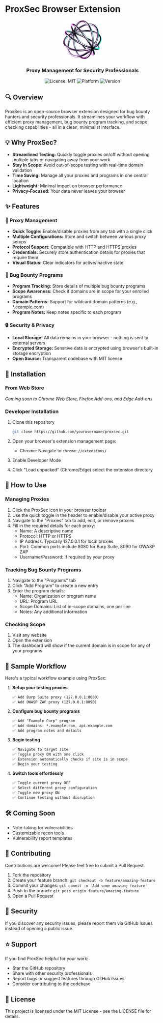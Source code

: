 # ProxSec Browser Extension

<div align="center">
  <img src="icons/icon128.png" alt="ProxSec Logo" width="128" height="128">
  <br>
  <h3>Proxy Management for Security Professionals</h3>
  
  ![License: MIT](https://img.shields.io/badge/License-MIT-blue.svg)
  ![Platform](https://img.shields.io/badge/Platform-Chrome%20|%20Firefox%20|%20Edge-lightgrey)
  ![Version](https://img.shields.io/badge/Version-1.0.0-purple)
</div>

## 🔍 Overview

ProxSec is an open-source browser extension designed for bug bounty hunters and security professionals. It streamlines your workflow with efficient proxy management, bug bounty program tracking, and scope checking capabilities - all in a clean, minimalist interface.

## 💡 Why ProxSec?

- **Streamlined Testing:** Quickly toggle proxies on/off without opening multiple tabs or navigating away from your work
- **Stay In Scope:** Avoid out-of-scope testing with real-time domain validation 
- **Time Saving:** Manage all your proxies and programs in one central location
- **Lightweight:** Minimal impact on browser performance
- **Privacy-Focused:** Your data never leaves your browser

## ✨ Features

### 🔄 Proxy Management
- **Quick Toggle:** Enable/disable proxies from any tab with a single click
- **Multiple Configurations:** Store and switch between various proxy setups
- **Protocol Support:** Compatible with HTTP and HTTPS proxies
- **Credentials:** Securely store authentication details for proxies that require them
- **Visual Status:** Clear indicators for active/inactive state

### 🎯 Bug Bounty Programs
- **Program Tracking:** Store details of multiple bug bounty programs
- **Scope Awareness:** Check if domains are in scope for your enrolled programs
- **Domain Patterns:** Support for wildcard domain patterns (e.g., *.example.com)
- **Program Notes:** Keep notes specific to each program

### 🔒 Security & Privacy
- **Local Storage:** All data remains in your browser - nothing is sent to external servers
- **Encrypted Storage:** Sensitive data is encrypted using browser's built-in storage encryption
- **Open Source:** Transparent codebase with MIT license

## 🚀 Installation

### From Web Store
*Coming soon to Chrome Web Store, Firefox Add-ons, and Edge Add-ons*

### Developer Installation
1. Clone this repository
   ```bash
   git clone https://github.com/yourusername/proxsec.git
   ```

2. Open your browser's extension management page:
   - Chrome: Navigate to `chrome://extensions/`

3. Enable Developer Mode

4. Click "Load unpacked" (Chrome/Edge) select the extension directory

## 📖 How to Use

### Managing Proxies
1. Click the ProxSec icon in your browser toolbar
2. Use the quick toggle in the header to enable/disable your active proxy
3. Navigate to the "Proxies" tab to add, edit, or remove proxies
4. Fill in the required details for each proxy:
   - Name: A descriptive name
   - Protocol: HTTP or HTTPS
   - IP Address: Typically 127.0.0.1 for local proxies
   - Port: Common ports include 8080 for Burp Suite, 8090 for OWASP ZAP
   - Username/Password: If required by your proxy

### Tracking Bug Bounty Programs
1. Navigate to the "Programs" tab
2. Click "Add Program" to create a new entry
3. Enter the program details:
   - Name: Organization or program name
   - URL: Program URL
   - Scope Domains: List of in-scope domains, one per line
   - Notes: Any additional information

### Checking Scope
1. Visit any website
2. Open the extension
3. The dashboard will show if the current domain is in scope for any of your programs

## 🔄 Sample Workflow

Here's a typical workflow example using ProxSec:

1. **Setup your testing proxies**
   ```
   ✅ Add Burp Suite proxy (127.0.0.1:8080)
   ✅ Add OWASP ZAP proxy (127.0.0.1:8090)
   ```

2. **Configure bug bounty programs**
   ```
   ✅ Add "Example Corp" program
   ✅ Add domains: *.example.com, api.example.com
   ✅ Add program notes and details
   ```

3. **Begin testing**
   ```
   ✅ Navigate to target site
   ✅ Toggle proxy ON with one click
   ✅ Extension automatically checks if site is in scope
   ✅ Begin your testing
   ```

4. **Switch tools effortlessly**
   ```
   ✅ Toggle current proxy OFF
   ✅ Select different proxy configuration
   ✅ Toggle new proxy ON
   ✅ Continue testing without disruption
   ```

## 🛠️ Coming Soon
- Note-taking for vulnerabilities
- Customizable recon tools
- Vulnerability report templates

## 🤝 Contributing

Contributions are welcome! Please feel free to submit a Pull Request.

1. Fork the repository
2. Create your feature branch: `git checkout -b feature/amazing-feature`
3. Commit your changes: `git commit -m 'Add some amazing feature'`
4. Push to the branch: `git push origin feature/amazing-feature`
5. Open a Pull Request

## 🔐 Security

If you discover any security issues, please report them via GitHub Issues instead of opening a public issue.

## ⭐ Support

If you find ProxSec helpful for your work:

- Star the GitHub repository
- Share with other security professionals
- Report bugs or suggest features through GitHub Issues
- Consider contributing to the codebase

## 📄 License

This project is licensed under the MIT License - see the LICENSE file for details. 
